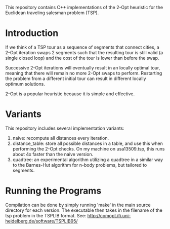 This repository contains C++ implementations of the 2-Opt heuristic for the 
Euclidean traveling salesman problem (TSP).

# Introduction

If we think of a TSP tour as a sequence of segments that connect cities, a 
2-Opt iteration swaps 2 segments such that the resulting tour is still valid 
(a single closed loop) and the cost of the tour is lower than before the swap.

Successive 2-Opt iterations will eventually result in an locally optimal tour, 
meaning that there will remain no more 2-Opt swaps to perform. Restarting the 
problem from a different initial tour can result in different locally optimum 
solutions.
 
2-Opt is a popular heuristic because it is simple and effective.

# Variants

This repository includes several implementation variants:

1. naive: recompute all distances every iteration.
2. distance_table: store all possible distances in a table, and use this when 
  performing the 2-Opt checks. On my machine on usa13509.tsp, this runs about 
  4x faster than the naive version.
3. quadtree: an experimental algorithm utilizing a quadtree in a similar way to 
  the Barnes-Hut algorithm for n-body problems, but tailored to segments.

# Running the Programs

Compilation can be done by simply running 'make' in the main source directory 
for each version. The executable then takes in the filename of the tsp problem 
in the TSPLIB format. See: 
http://comopt.ifi.uni-heidelberg.de/software/TSPLIB95/